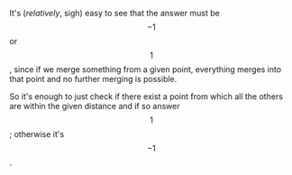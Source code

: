 It's (_relatively_, sigh) easy to see that the answer must be $$-1$$ or $$1$$, since if we merge something from a given point, everything merges into that point and no further merging is possible.

So it's enough to just check if there exist a point from which all the others are within the given distance and if so answer $$1$$; otherwise it's $$-1$$.
